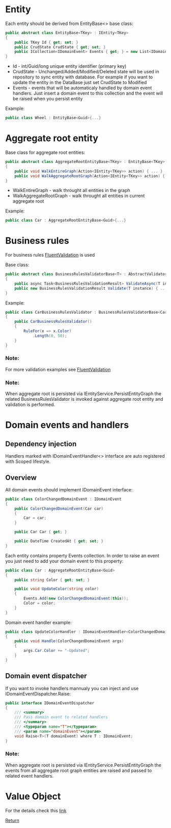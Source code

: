 # Entity

Each entity should be derived from EntityBase<> base class:

```csharp
public abstract class EntityBase<TKey> : IEntity<TKey>
{
    public TKey Id { get; set; }
    public CrudState CrudState { get; set; }
    public ICollection<IDomainEvent> Events { get; } = new List<IDomainEvent>();
}
```
* Id - int/Guid/long unique entity identifier (primary key) 
* CrudState - Unchanged/Added/Modified/Deleted state will be used in repository to sync entity with database. For example if you want to update the entity in the DataBase just set CrudState to Modified
* Events - events that will be automaticaly handled by domain event handlers. Just insert a domain event to this collection and the event will be raised when you persist entity
 
Example:
```csharp
public class Wheel : EntityBase<Guid>{...}
```

# Aggregate root entity

Base class for aggregate root entities:

```csharp
public abstract class AggregateRootEntityBase<TKey> : EntityBase<TKey>, IAggregateRootEntity<TKey>
{
    public void WalkEntireGraph(Action<IEntity<TKey>> action) { ... }
    public void WalkAggregateRootGraph(Action<IEntity<TKey>> action) { ... }
}
```

* WalkEntireGraph - walk throught all entities in the graph
* WalkAggregateRootGraph - walk throught all entities in current aggregate root

Example:
```csharp
public class Car : AggregateRootEntityBase<Guid>{...}
```

# Business rules

For business rules [FluentValidation][1] is used

Base class:

```csharp
public abstract class BusinessRulesValidatorBase<T> : AbstractValidator<T>, IBusinessRulesValidator<T> where T : ICrudState
{
    public async Task<BusinessRulesValidationResult> ValidateAsync(T instance) { ... }
    public new BusinessRulesValidationResult Validate(T instance) { ... }
}
```

Example:
```csharp
public class CarBusinessRulesValidator : BusinessRulesValidatorBase<Car>
{
    public CarBusinessRulesValidator()
    {
        RuleFor(x => x.Color)
            .Length(0, 50);
    }
}
```

### Note:
For more validation examples see [FluentValidation][1]

### Note:
When aggregate root is persisted via IEntityService.PersistEntityGraph the related BusinessRulesValidator is invoked against aggregate root entity and validation is performed.

# Domain events and handlers

## Dependency injection
Handlers marked with IDomainEventHandler<> interface are auto registered with Scoped lifestyle.

## Overview
All domain events should implement IDomainEvent interface:
```csharp
public class ColorChangedDomainEvent : IDomainEvent
{
    public ColorChangedDomainEvent(Car car)
    {
        Car = car;
    }

    public Car Car { get; }

    public DateTime CreatedAt { get; set; }
}
```

Each entity contains property Events collection. In order to raise an event you just need to add your domain event to this property:
```csharp
public class Car : AggregateRootEntityBase<Guid>
{
    public string Color { get; set; }

    public void UpdateColor(string color)
    {
        Events.Add(new ColorChangedDomainEvent(this));
        Color = color;
    }
}
```

Domain event handler example:
```csharp
public class UpdateColorHandler : IDomainEventHandler<ColorChangedDomainEvent>
{
    public void Handle(ColorChangedDomainEvent args)
    {
        args.Car.Color += "-Updated";
    }
}
```

## Domain event dispatcher

If you want to invoke handlers mannualy you can inject and use IDomainEventDispatcher.Raise:
```csharp
public interface IDomainEventDispatcher
{
    /// <summary>
    /// Pass domain event to related handlers
    /// </summary>
    /// <typeparam name="T"></typeparam>
    /// <param name="domainEvent"></param>
    void Raise<T>(T domainEvent) where T : IDomainEvent;
}
```

### Note:
When aggregate root is persisted via IEntityService.PersistEntityGraph the events from all aggregate root graph entities are raised and passed to related event handlers.

# Value Object

For the details check this [link][3]

[Return][2]

[1]: https://github.com/JeremySkinner/FluentValidation
[2]: https://github.com/Alexander-Shein/DddCore/blob/net-core/README.md
[3]: http://grabbagoft.blogspot.com/2007/06/generic-value-object-equality.html
